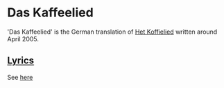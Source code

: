 # Das Kaffeelied

'Das Kaffeelied' is the German translation of [Het Koffielied](04_het_koffielied.md)
written around April 2005.

## [Lyrics](39_das_kaffeelied.txt)

See [here](39_das_kaffeelied.txt)

